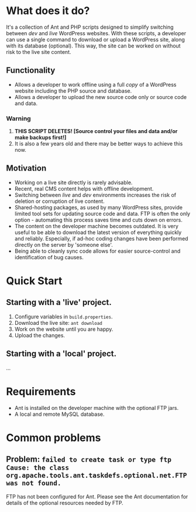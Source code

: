 # What does it do?
It's a collection of Ant and PHP scripts designed to simplify switching between _dev_ and _live_ WordPress websites. With these scripts, a developer can use a single command to download or upload a WordPress site, along with its database (optional). This way, the site can be worked on without risk to the live site content.

## Functionality
* Allows a developer to work offline using a full *copy* of a WordPress website including the PHP source and database.
* Allows a developer to upload the new source code only or source code and data.

### Warning
1. __THIS SCRIPT DELETES! [Source control your files and data and/or make backups first!]__
2. It is also a few years old and there may be better ways to achieve this now.

## Motivation
* Working on a live site directly is rarely advisable.
* Recent, real CMS content helps with offline development.
* Switching between _live_ and _dev_ environments increases the risk of deletion or corruption of live content.
* Shared-hosting packages, as used by many WordPress sites, provide limited tool sets for updating source code and data. FTP is often the only option - automating this process saves time and cuts down on errors.
* The content on the developer machine becomes outdated. It is very useful to be able to download the latest version of everything quickly and reliably. Especially, if ad-hoc coding changes have been performed directly on the server by 'someone else'.
* Being able to cleanly sync code allows for easier source-control and identification of bug causes.

# Quick Start

## Starting with a 'live' project.
1. Configure variables in `build.properties`.
2. Download the live site: `ant download`
4. Work on the website until you are happy.
5. Upload the changes.

## Starting with a 'local' project.
...

# Requirements
* Ant is installed on the developer machine with the optional FTP jars.
* A local and remote MySQL database.

# Common problems
## Problem: `failed to create task or type ftp Cause: the class org.apache.tools.ant.taskdefs.optional.net.FTP was not found.`
FTP has not been configured for Ant. Please see the Ant documentation for details of the optional resources needed by FTP.
